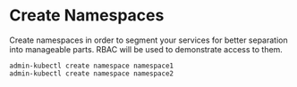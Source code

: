 # Create Namespaces

Create namespaces in order to segment your services for better separation into manageable parts. RBAC will be used to demonstrate access to them.

    admin-kubectl create namespace namespace1
    admin-kubectl create namespace namespace2
